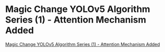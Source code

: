# Magic Change YOLOv5 Algorithm Series (1) - Attention Mechanism Added
[Magic Change YOLOv5 Algorithm Series (1) - Attention Mechanism Added](https://aiwithcloud.com/2022/09/19/magic_change_yolov5_algorithm_series_1___attention_mechanism_added/)